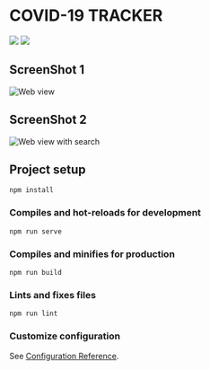 # COVID-19 TRACKER

<img src="https://img.shields.io/github/languages/top/venkatcoderbloom/COVID-19" /> <img src="https://img.shields.io/badge/vue-2.6.11-green" />


## ScreenShot 1

![Web view](https://user-images.githubusercontent.com/17152399/84695846-1e1f0e00-af69-11ea-959e-cd44b94a1239.png)

## ScreenShot 2

![Web view with search](https://user-images.githubusercontent.com/17152399/84695885-32630b00-af69-11ea-9221-3eb363b099e7.png)



## Project setup
```
npm install
```

### Compiles and hot-reloads for development
```
npm run serve
```

### Compiles and minifies for production
```
npm run build
```

### Lints and fixes files
```
npm run lint
```

### Customize configuration
See [Configuration Reference](https://cli.vuejs.org/config/).
